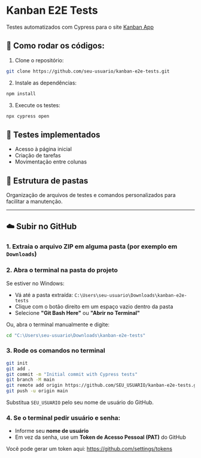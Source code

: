 # Kanban E2E Tests

Testes automatizados com Cypress para o site [Kanban App](https://kanban-dusky-five.vercel.app/)

## 🚀 Como rodar os códigos: 

1. Clone o repositório:
```bash
git clone https://github.com/seu-usuario/kanban-e2e-tests.git
```

2. Instale as dependências:
```bash
npm install
```

3. Execute os testes:
```bash
npx cypress open
```

## 🧪 Testes implementados

- Acesso à página inicial
- Criação de tarefas
- Movimentação entre colunas

## 📁 Estrutura de pastas

Organização de arquivos de testes e comandos personalizados para facilitar a manutenção.

---

## ☁️ Subir no GitHub

### 1. Extraia o arquivo ZIP em alguma pasta (por exemplo em `Downloads`)

### 2. Abra o terminal na pasta do projeto

Se estiver no Windows:

- Vá até a pasta extraída: `C:\Users\seu-usuario\Downloads\kanban-e2e-tests`
- Clique com o botão direito em um espaço vazio dentro da pasta
- Selecione **"Git Bash Here"** ou **"Abrir no Terminal"**

Ou, abra o terminal manualmente e digite:

```bash
cd "C:\Users\seu-usuario\Downloads\kanban-e2e-tests"
```

### 3. Rode os comandos no terminal

```bash
git init
git add .
git commit -m "Initial commit with Cypress tests"
git branch -M main
git remote add origin https://github.com/SEU_USUARIO/kanban-e2e-tests.git
git push -u origin main
```

Substitua `SEU_USUARIO` pelo seu nome de usuário do GitHub.

### 4. Se o terminal pedir usuário e senha:

- Informe seu **nome de usuário**
- Em vez da senha, use um **Token de Acesso Pessoal (PAT)** do GitHub

Você pode gerar um token aqui: https://github.com/settings/tokens
